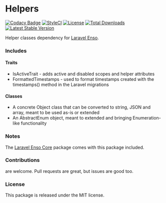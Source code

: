 <!--h--> 
# Helpers

[![Codacy Badge](https://api.codacy.com/project/badge/Grade/4c084aada0bf4f70bf397338300bfc5d)](https://www.codacy.com/app/laravel-enso/Helpers?utm_source=github.com&utm_medium=referral&utm_content=laravel-enso/Helpers&utm_campaign=badger)
[![StyleCI](https://styleci.io/repos/85466970/shield?branch=master)](https://styleci.io/repos/85466970)
[![License](https://poser.pugx.org/laravel-enso/helpers/license)](https://https://packagist.org/packages/laravel-enso/helpers)
[![Total Downloads](https://poser.pugx.org/laravel-enso/helpers/downloads)](https://packagist.org/packages/laravel-enso/helpers)
[![Latest Stable Version](https://poser.pugx.org/laravel-enso/helpers/version)](https://packagist.org/packages/laravel-enso/helpers)
<!--/h-->

Helper classes dependency for [Laravel Enso](https://github.com/laravel-enso/Enso).

### Includes

#### Traits
- IsActiveTrait - adds active and disabled scopes and helper attributes
- FormattedTimestamps - used to format timestamps created with the timestamps() method in the Laravel migrations
#### Classes
- A concrete Object class that can be converted to string, JSON and array, meant to be used as-is or extended
- An AbstractEnum object, meant to extended and bringing Enumeration-like functionality

### Notes

The [Laravel Enso Core](https://github.com/laravel-enso/Core) package comes with this package included.

<!--h-->
### Contributions

are welcome. Pull requests are great, but issues are good too.

### License

This package is released under the MIT license.
<!--/h-->